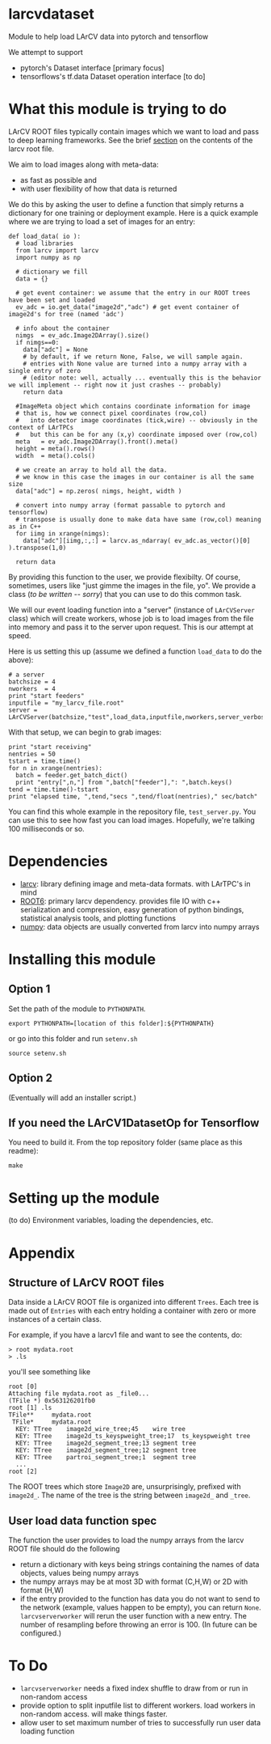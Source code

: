 # larcvdataset

Module to help load LArCV data into pytorch and tensorflow

We attempt to support

* pytorch's Dataset interface [primary focus]
* tensorflows's tf.data Dataset operation interface  [to do]

# What this module is trying to do

LArCV ROOT files typically contain images which we want to load and pass to deep learning frameworks.
See the brief [section](#structure-of-larcv-root-files) on the contents of the larcv root file.

We aim to load images along with meta-data:
* as fast as possible and
* with user flexibility of how that data is returned

We do this by asking the user to define a function that simply returns a dictionary for one training or deployment example.
Here is a quick example where we are trying to load a set of images for an entry:

```
def load_data( io ):
  # load libraries
  from larcv import larcv
  import numpy as np

  # dictionary we fill
  data = {}

  # get event container: we assume that the entry in our ROOT trees have been set and loaded
  ev_adc = io.get_data("image2d","adc") # get event container of image2d's for tree (named 'adc')

  # info about the container
  nimgs  = ev_adc.Image2DArray().size()
  if nimgs==0:
    data["adc"] = None
    # by default, if we return None, False, we will sample again.
    # entries with None value are turned into a numpy array with a single entry of zero
    # (editor note: well, actually ... eventually this is the behavior we will implement -- right now it just crashes -- probably)
    return data

  #ImageMeta object which contains coordinate information for image
  # that is, how we connect pixel coordinates (row,col)
  #   into detector image coordinates (tick,wire) -- obviously in the context of LArTPCs
  #   but this can be for any (x,y) coordinate imposed over (row,col)
  meta   = ev_adc.Image2DArray().front().meta() 
  height = meta().rows()
  width  = meta().cols()

  # we create an array to hold all the data.
  # we know in this case the images in our container is all the same size
  data["adc"] = np.zeros( nimgs, height, width )

  # convert into numpy array (format passable to pytorch and tensorflow)
  # transpose is usually done to make data have same (row,col) meaning as in C++
  for iimg in xrange(nimgs):
    data["adc"][iimg,:,:] = larcv.as_ndarray( ev_adc.as_vector()[0] ).transpose(1,0)

  return data
```

By providing this function to the user, we provide flexibilty.
Of course, sometimes, users like "just gimme the images in the file, yo".
We provide a class (*to be written -- sorry*) that you can use to do this common task.

We will our event loading function into a "server" (instance of `LArCVServer` class)
which will create workers, whose job is to load images
from the file into memory and pass it to the server upon request.
This is our attempt at speed.

Here is us setting this up (assume we defined a function `load_data` to do the above):

```
# a server
batchsize = 4
nworkers  = 4
print "start feeders"
inputfile = "my_larcv_file.root"
server = LArCVServer(batchsize,"test",load_data,inputfile,nworkers,server_verbosity=0,worker_verbosity=0)
```

With that setup, we can begin to grab images:

```
print "start receiving"
nentries = 50
tstart = time.time()
for n in xrange(nentries):
  batch = feeder.get_batch_dict()
  print "entry[",n,"] from ",batch["feeder"],": ",batch.keys()
tend = time.time()-tstart
print "elapsed time, ",tend,"secs ",tend/float(nentries)," sec/batch"
```

You can find this whole example in the repository file, `test_server.py`.
You can use this to see how fast you can load images.
Hopefully, we're talking 100 milliseconds or so.

# Dependencies

* [larcv](https://github.com/larbys/larcv): library defining image and meta-data formats. with LArTPC's in mind
* [ROOT6](https://github.com/root-project/root): primary larcv dependency. provides file IO with c++ serialization and compression,
  easy generation of python bindings,
  statistical analysis tools, and plotting functions
* [numpy](http://www.numpy.org/): data objects are usually converted from larcv into numpy arrays

# Installing this module

## Option 1

Set the path of the module to `PYTHONPATH`.

    export PYTHONPATH=[location of this folder]:${PYTHONPATH}

or go into this folder and run `setenv.sh`

    source setenv.sh


## Option 2

(Eventually will add an installer script.)

## If you need the LArCV1DatasetOp for Tensorflow

You need to build it. From the top repository folder (same place as this readme):

    make


# Setting up the module

(to do) Environment variables, loading the dependencies, etc.

# Appendix

## Structure of LArCV ROOT files

Data inside a LArCV ROOT file is organized into different `Trees`.
Each tree is made out of `Entries` with each entry holding a container with zero or more instances of a certain class.

For example, if you have a larcv1 file and want to see the contents, do:

    > root mydata.root
    > .ls
    
you'll see something like

```
root [0] 
Attaching file mydata.root as _file0...
(TFile *) 0x563126201fb0
root [1] .ls
TFile**		mydata.root	
 TFile*		mydata.root	
  KEY: TTree	image2d_wire_tree;45	wire tree
  KEY: TTree	image2d_ts_keyspweight_tree;17	ts_keyspweight tree
  KEY: TTree	image2d_segment_tree;13	segment tree
  KEY: TTree	image2d_segment_tree;12	segment tree
  KEY: TTree	partroi_segment_tree;1	segment tree
  ...
root [2] 
```

The ROOT trees which store `Image2D` are, unsurprisingly, prefixed with `image2d_`. The name of the tree is the string between `image2d_` and `_tree`.

## User load data function spec

The function the user provides to load the numpy arrays from the larcv ROOT file should do the following

* return a dictionary with keys being strings containing the names of data objects, values being numpy arrays
* the numpy arrays may be at most 3D with format (C,H,W) or 2D with format (H,W)
* if the entry provided to the function has data you do not want to send to the network (example, values happen to be empty),
  you can return `None`. `larcvserverworker` will rerun the user function with a new entry.  The number of resampling before throwing an error
  is 100. (In future can be configured.)

# To Do

* `larcvserverworker` needs a fixed index shuffle to draw from or run in non-random access
* provide option to split inputfile list to different workers. load workers in non-random access. will make things faster.
* allow user to set maximum number of tries to successfully run user data loading function
